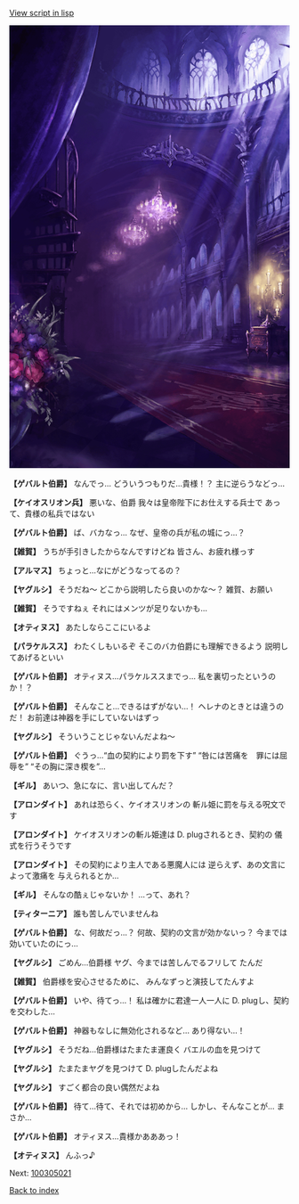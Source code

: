 [View script in lisp](../scripts/100305010.txt)

![300_devil_room.png](../images/backgrounds/300_devil_room.png)

**【ゲバルト伯爵】**
なんでっ…
どういうつもりだ…貴様！？
主に逆らうなどっ…

**【ケイオスリオン兵】**
悪いな、伯爵
我々は皇帝陛下にお仕えする兵士で
あって、貴様の私兵ではない

**【ゲバルト伯爵】**
ば、バカなっ…
なぜ、皇帝の兵が私の城にっ…？

**【雑賀】**
うちが手引きしたからなんですけどね
皆さん、お疲れ様っす

**【アルマス】**
ちょっと…なにがどうなってるの？

**【ヤグルシ】**
そうだね～
どこから説明したら良いのかな～？
雑賀、お願い

**【雑賀】**
そうですねぇ
それにはメンツが足りないかも…

**【オティヌス】**
あたしならここにいるよ

**【パラケルスス】**
わたくしもいるぞ
そこのバカ伯爵にも理解できるよう
説明してあげるといい

**【ゲバルト伯爵】**
オティヌス…パラケルススまでっ…
私を裏切ったというのか！？

**【ゲバルト伯爵】**
そんなこと…できるはずがない…！
ヘレナのときとは違うのだ！
お前達は神器を手にしていないはずっ

**【ヤグルシ】**
そういうことじゃないんだよね～

**【ゲバルト伯爵】**
ぐうっ…“血の契約により罰を下す”
“咎には苦痛を　罪には屈辱を”
“その胸に深き楔を”…

**【ギル】**
あいつ、急になに、言い出してんだ？

**【アロンダイト】**
あれは恐らく、ケイオスリオンの
斬ル姫に罰を与える呪文です

**【アロンダイト】**
ケイオスリオンの斬ル姫達は
D. plugされるとき、契約の
儀式を行うそうです

**【アロンダイト】**
その契約により主人である悪魔人には
逆らえず、あの文言によって激痛を
与えられるとか…

**【ギル】**
そんなの酷ぇじゃないか！
…って、あれ？

**【ティターニア】**
誰も苦しんでいませんね

**【ゲバルト伯爵】**
な、何故だっ…？
何故、契約の文言が効かないっ？
今までは効いていたのにっ…

**【ヤグルシ】**
ごめん…伯爵様
ヤグ、今までは苦しんでるフリして
たんだ

**【雑賀】**
伯爵様を安心させるために、
みんなずっと演技してたんすよ

**【ゲバルト伯爵】**
いや、待てっ…！
私は確かに君達一人一人に
D. plugし、契約を交わした…

**【ゲバルト伯爵】**
神器もなしに無効化されるなど…
あり得ない…！

**【ヤグルシ】**
そうだね…伯爵様はたまたま運良く
バエルの血を見つけて

**【ヤグルシ】**
たまたまヤグを見つけて
D. plugしたんだよね

**【ヤグルシ】**
すごく都合の良い偶然だよね

**【ゲバルト伯爵】**
待て…待て、それでは初めから…
しかし、そんなことが…
まさか…

**【ゲバルト伯爵】**
オティヌス…貴様かあああっ！

**【オティヌス】**
んふっ♪

Next: [100305021](100305021.md)

[Back to index](index.md)
